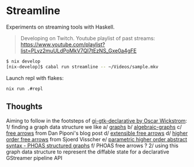 # Streamline

Experiments on streaming tools with Haskell.

> Developing on Twitch. Youtube playlist of past streams: https://www.youtube.com/playlist?list=PLyz2muULdPoMkV7QI7tEzNS_Gxe0a4gFE

```bash
$ nix develop
[nix-develop]$ cabal run streamline -- ~/Videos/sample.mkv
```

Launch repl with flakes:
```
nix run .#repl
```

## Thoughts

Aiming to follow in the footsteps of [gi-gtk-declarative by Oscar Wickstrom](https://wickstrom.tech/programming/2018/09/04/declarative-gtk-programming-with-haskell.html):
 1/ finding a graph data structure we like
   a/ [graphs](https://hackage.haskell.org/package/graphs)
   b/ [algebraic-graphs](https://hackage.haskell.org/package/algebraic-graphs)
   c/ [free arrows](http://blog.sigfpe.com/2017/01/building-free-arrows-from-components.html) from Dan Piponi's blog post
   d/ [extensible free arrows](https://www.youtube.com/watch?v=msQiLyExM3w)
   d/ [higher order free arrows](https://stackoverflow.com/questions/12001350/useful-operations-on-free-arrows) from Sjoerd  Visscher
   e/ [parametric higher order abstract syntax - PHOAS structured graphs](https://www.youtube.com/watch?v=tQGh5oemhkw)
   f/ PHOAS free arrows ?
 2/ using this graph data structure to represent the diffable state for a declarative GStreamer pipeline API

